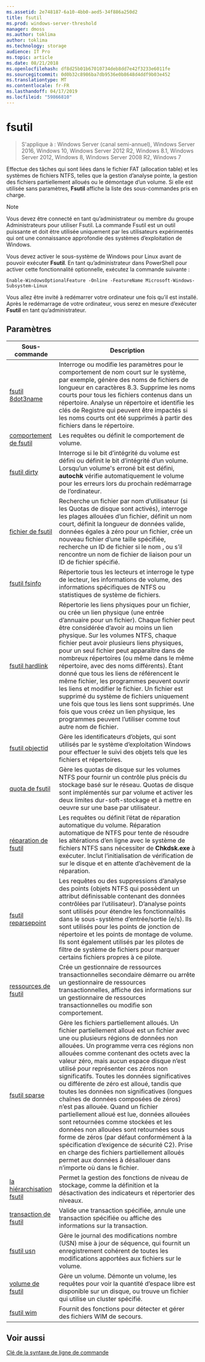 ```yaml
---
ms.assetid: 2e748187-6a10-4bb0-aed5-34f886a250d2
title: fsutil
ms.prod: windows-server-threshold
manager: dmoss
ms.author: toklima
author: toklima
ms.technology: storage
audience: IT Pro
ms.topic: article
ms.date: 08/21/2018
ms.openlocfilehash: df8d25b01b67010734deb8dd7e42f3233e6011fe
ms.sourcegitcommit: 0d0b32c8986ba7db9536e0b8648d4ddf9b03e452
ms.translationtype: MT
ms.contentlocale: fr-FR
ms.lasthandoff: 04/17/2019
ms.locfileid: "59866810"
---
```

# <a name="fsutil"></a>fsutil

>S'applique à : Windows Server (canal semi-annuel), Windows Server 2016, Windows 10, Windows Server 2012 R2, Windows 8.1, Windows Server 2012, Windows 8, Windows Server 2008 R2, Windows 7

Effectue des tâches qui sont liées dans le fichier FAT (allocation table) et les systèmes de fichiers NTFS, telles que la gestion d’analyse pointe, la gestion des fichiers partiellement alloués ou le démontage d’un volume. Si elle est utilisée sans paramètres, **Fsutil** affiche la liste des sous-commandes pris en charge. 

> [!Note] 
> Vous devez être connecté en tant qu’administrateur ou membre du groupe Administrateurs pour utiliser Fsutil. La commande Fsutil est un outil puissante et doit être utilisée uniquement par les utilisateurs expérimentés qui ont une connaissance approfondie des systèmes d’exploitation de Windows.
>
>Vous devez activer le sous-système de Windows pour Linux avant de pouvoir exécuter **Fsutil**. En tant qu’administrateur dans PowerShell pour activer cette fonctionnalité optionnelle, exécutez la commande suivante :
>
>```
> Enable-WindowsOptionalFeature -Online -FeatureName Microsoft-Windows-Subsystem-Linux
>```
> Vous allez être invité à redémarrer votre ordinateur une fois qu’il est installé. Après le redémarrage de votre ordinateur, vous serez en mesure d’exécuter **Fsutil** en tant qu’administrateur.

## <a name="parameters"></a>Paramètres

|Sous-commande |Description|
|---|---|
|[fsutil 8dot3name](fsutil-8dot3name.md) | Interroge ou modifie les paramètres pour le comportement de nom court sur le système, par exemple, génère des noms de fichiers de longueur en caractères 8.3. Supprime les noms courts pour tous les fichiers contenus dans un répertoire. Analyse un répertoire et identifie les clés de Registre qui peuvent être impactés si les noms courts ont été supprimés à partir des fichiers dans le répertoire.|
|[comportement de fsutil](fsutil-behavior.md) |Les requêtes ou définit le comportement de volume.|
|[fsutil dirty](fsutil-dirty.md)| Interroge si le bit d’intégrité du volume est défini ou définit le bit d’intégrité d’un volume. Lorsqu’un volume's erroné bit est défini, **autochk** vérifie automatiquement le volume pour les erreurs lors du prochain redémarrage de l’ordinateur.|
|[fichier de fsutil](fsutil-file.md)|Recherche un fichier par nom d’utilisateur (si les Quotas de disque sont activés), interroge les plages allouées d’un fichier, définit un nom court, définit la longueur de données valide, données égales à zéro pour un fichier, crée un nouveau fichier d’une taille spécifiée, recherche un ID de fichier si le nom , ou s’il rencontre un nom de fichier de liaison pour un ID de fichier spécifié.|
|[fsutil fsinfo](fsutil-fsinfo.md)|Répertorie tous les lecteurs et interroge le type de lecteur, les informations de volume, des informations spécifiques de NTFS ou statistiques de système de fichiers.|
|[fsutil hardlink](fsutil-hardlink.md)|Répertorie les liens physiques pour un fichier, ou crée un lien physique (une entrée d’annuaire pour un fichier). Chaque fichier peut être considérée d’avoir au moins un lien physique. Sur les volumes NTFS, chaque fichier peut avoir plusieurs liens physiques, pour un seul fichier peut apparaître dans de nombreux répertoires (ou même dans le même répertoire, avec des noms différents). Étant donné que tous les liens de référencent le même fichier, les programmes peuvent ouvrir les liens et modifier le fichier. Un fichier est supprimé du système de fichiers uniquement une fois que tous les liens sont supprimés. Une fois que vous créez un lien physique, les programmes peuvent l’utiliser comme tout autre nom de fichier.|
|[fsutil objectid](fsutil-objectid.md)|Gère les identificateurs d’objets, qui sont utilisés par le système d’exploitation Windows pour effectuer le suivi des objets tels que les fichiers et répertoires.|
|[quota de fsutil](fsutil-quota.md)|Gère les quotas de disque sur les volumes NTFS pour fournir un contrôle plus précis du stockage basé sur le réseau. Quotas de disque sont implémentés sur par volume et activer les deux limites dur-soft-stockage et à mettre en oeuvre sur une base par utilisateur.|
|[réparation de fsutil](fsutil-repair.md)|Les requêtes ou définit l’état de réparation automatique du volume. Réparation automatique de NTFS pour tente de résoudre les altérations d’en ligne avec le système de fichiers NTFS sans nécessiter de **Chkdsk.exe** à exécuter. Inclut l’initialisation de vérification de sur le disque et en attente d’achèvement de la réparation.|
|[fsutil reparsepoint](fsutil-reparsepoint.md)|Les requêtes ou des suppressions d’analyse des points (objets NTFS qui possèdent un attribut définissable contenant des données contrôlées par l’utilisateur). D’analyse points sont utilisés pour étendre les fonctionnalités dans le sous-système d’entrée/sortie (e/s). Ils sont utilisés pour les points de jonction de répertoire et les points de montage de volume. Ils sont également utilisés par les pilotes de filtre de système de fichiers pour marquer certains fichiers propres à ce pilote.|
|[ressources de fsutil](fsutil-resource.md)|Crée un gestionnaire de ressources transactionnelles secondaire démarre ou arrête un gestionnaire de ressources transactionnelles, affiche des informations sur un gestionnaire de ressources transactionnelles ou modifie son comportement.|
|[fsutil sparse](fsutil-sparse.md)|Gère les fichiers partiellement alloués. Un fichier partiellement alloué est un fichier avec une ou plusieurs régions de données non allouées. Un programme verra ces régions non allouées comme contenant des octets avec la valeur zéro, mais aucun espace disque n’est utilisé pour représenter ces zéros non significatifs. Toutes les données significatives ou différente de zéro est alloué, tandis que toutes les données non significatives (longues chaînes de données composées de zéros) n’est pas allouée. Quand un fichier partiellement alloué est lue, données allouées sont retournées comme stockées et les données non allouées sont retournées sous forme de zéros (par défaut conformément à la spécification d’exigence de sécurité C2). Prise en charge des fichiers partiellement alloués permet aux données à désallouer dans n’importe où dans le fichier.|
|[la hiérarchisation fsutil](fsutil-tiering.md)|Permet la gestion des fonctions de niveau de stockage, comme la définition et la désactivation des indicateurs et répertorier des niveaux.|
|[transaction de fsutil](fsutil-transaction.md)|Valide une transaction spécifiée, annule une transaction spécifiée ou affiche des informations sur la transaction.|
|[fsutil usn](fsutil-usn.md)|Gère le journal des modifications nombre (USN) mise à jour de séquence, qui fournit un enregistrement cohérent de toutes les modifications apportées aux fichiers sur le volume.|
|[volume de fsutil](fsutil-volume.md)|Gère un volume. Démonte un volume, les requêtes pour voir la quantité d’espace libre est disponible sur un disque, ou trouve un fichier qui utilise un cluster spécifié.|
|[fsutil wim](fsutil-wim.md)|Fournit des fonctions pour détecter et gérer des fichiers WIM de secours.|

## <a name="see-also"></a>Voir aussi
[Clé de la syntaxe de ligne de commande](Command-Line-Syntax-Key.md)